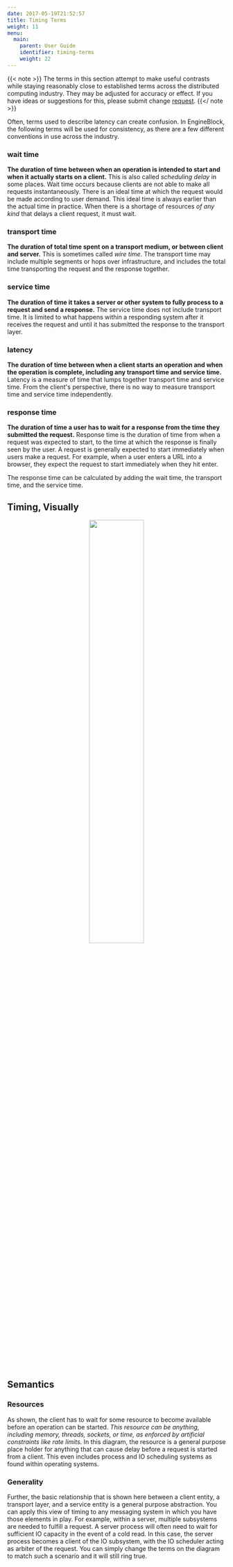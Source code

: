 ```yaml
---
date: 2017-05-19T21:52:57
title: Timing Terms
weight: 11
menu:
  main:
    parent: User Guide
    identifier: timing-terms
    weight: 22
---
```


{{< note >}}
The terms in this section attempt to make useful contrasts while
staying reasonably close to established terms across the distributed computing
industry. They may be adjusted for accuracy or effect. If you have ideas or
suggestions for this, please submit change 
[request](https://github.com/engineblock/engineblock/issues).
{{</ note >}}

Often, terms used to describe latency can create confusion. In EngineBlock, 
the following terms will be used for consistency, as there are a few different 
conventions in use across the industry.

### wait time
 
**The duration of time between when an operation is intended to start and when it actually 
starts on a client.** This is also called *scheduling delay* in some places. Wait
time occurs because clients are not able to make all requests instantaneously.
There is an ideal time at which the request would be made according to user
demand. This ideal time is always earlier than the actual time in practice.
When there is a shortage of resources *of any kind* that delays a client request,
it must wait.

### transport time

**The duration of total time spent on a transport medium, or between client and server.** This is
sometimes called *wire time*. The transport time may include multiple segments or hops over
infrastructure, and includes the total time transporting the request and the response together.

### service time

**The duration of time it takes a server or other system to fully process to a request and 
send a response.** The service time does not include transport time. It is limited to what happens within 
a responding system after it receives the request and until it has submitted the response to the transport layer.

### latency

**The duration of time between when a client starts an operation and when the operation is complete,
including any transport time and service time.** Latency is a measure of time that lumps
together transport time and service time. From the client's perspective, there is no way to
measure transport time and service time independently.

### response time

**The duration of time a user has to wait for a response from the time they submitted the request.**
Response time is the duration of time from when a request was expected to start, to the time at 
which the response is finally seen by the user. A request is generally expected to start immediately
when users make a request. For example, when a user enters a URL into a browser, they expect the request
to start immediately when they hit enter. 

The response time can be calculated by adding the wait time, the transport time, and the service time.
  
## Timing, Visually

<div align="middle"><img src="/diagrams/eb_timing_terms.svg" width="50%"></img></div>

## Semantics 

### Resources

As shown, the client has to wait for some resource to become available before
an operation can be started. *This resource can be anything, including memory,
threads, sockets, or time, as enforced by artificial constraints like rate 
limits.* In this diagram, the resource is a general purpose place holder 
for anything that can cause delay before a request is started from a client.
This even includes process and IO scheduling systems as found within operating
systems.

### Generality
 
Further, the basic relationship that is shown here between a client entity, a 
transport layer, and a service entity is a general purpose abstraction. 
You can apply this view of timing to any messaging system in which you 
have those elements in play. For example, within a server, multiple subsystems 
are needed to fulfill a request. A server process will often need to wait for
sufficient IO capacity in the event of a cold read. In this case, the server
process becomes a client of the IO subsystem, with the IO scheduler acting
as arbiter of the request. You can simply change the terms on the diagram
to match such a scenario and it will still ring true.
